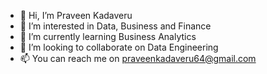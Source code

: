 - 👋 Hi, I’m Praveen Kadaveru
- 👀 I’m interested in Data, Business and Finance
- 🌱 I’m currently learning Business Analytics
- 💞️ I’m looking to collaborate on Data Engineering
- 📫 You can reach me on praveenkadaveru64@gmail.com

<!---
pkadaveru/pkadaveru is a ✨ special ✨ repository because its `README.md` (this file) appears on your GitHub profile.
You can click the Preview link to take a look at your changes.
--->
